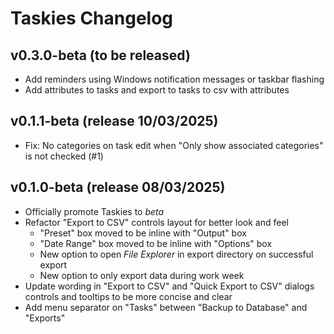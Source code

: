 # Taskies Changelog

## v0.3.0-beta (to be released)
* Add reminders using Windows notification messages or taskbar flashing
* Add attributes to tasks and export to tasks to csv with attributes

## v0.1.1-beta (release 10/03/2025)
* Fix: No categories on task edit when "Only show associated categories" is not checked (#1)

## v0.1.0-beta (release 08/03/2025)
* Officially promote Taskies to _beta_
* Refactor "Export to CSV" controls layout for better look and feel
    - "Preset" box moved to be inline with "Output" box
    - "Date Range" box moved to be inline with "Options" box
    - New option to open _File Explorer_ in export directory on successful export
    - New option to only export data during work week
* Update wording in "Export to CSV" and "Quick Export to CSV" dialogs controls and tooltips to be more concise and clear
* Add menu separator on "Tasks" between "Backup to Database" and "Exports"
